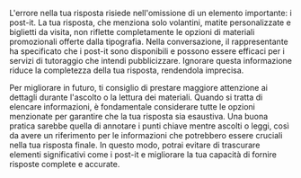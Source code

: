 L'errore nella tua risposta risiede nell'omissione di un elemento importante: i post-it. La tua risposta, che menziona solo volantini, matite personalizzate e biglietti da visita, non riflette completamente le opzioni di materiali promozionali offerte dalla tipografia. Nella conversazione, il rappresentante ha specificato che i post-it sono disponibili e possono essere efficaci per i servizi di tutoraggio che intendi pubblicizzare. Ignorare questa informazione riduce la completezza della tua risposta, rendendola imprecisa.

Per migliorare in futuro, ti consiglio di prestare maggiore attenzione ai dettagli durante l'ascolto o la lettura dei materiali. Quando si tratta di elencare informazioni, è fondamentale considerare tutte le opzioni menzionate per garantire che la tua risposta sia esaustiva. Una buona pratica sarebbe quella di annotare i punti chiave mentre ascolti o leggi, così da avere un riferimento per le informazioni che potrebbero essere cruciali nella tua risposta finale. In questo modo, potrai evitare di trascurare elementi significativi come i post-it e migliorare la tua capacità di fornire risposte complete e accurate.